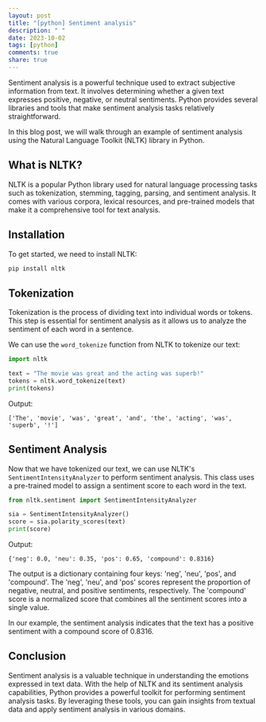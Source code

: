 ```yaml
---
layout: post
title: "[python] Sentiment analysis"
description: " "
date: 2023-10-02
tags: [python]
comments: true
share: true
---
```


Sentiment analysis is a powerful technique used to extract subjective information from text. It involves determining whether a given text expresses positive, negative, or neutral sentiments. Python provides several libraries and tools that make sentiment analysis tasks relatively straightforward.

In this blog post, we will walk through an example of sentiment analysis using the Natural Language Toolkit (NLTK) library in Python.

## What is NLTK?

NLTK is a popular Python library used for natural language processing tasks such as tokenization, stemming, tagging, parsing, and sentiment analysis. It comes with various corpora, lexical resources, and pre-trained models that make it a comprehensive tool for text analysis.

## Installation

To get started, we need to install NLTK:

```python
pip install nltk
```

## Tokenization

Tokenization is the process of dividing text into individual words or tokens. This step is essential for sentiment analysis as it allows us to analyze the sentiment of each word in a sentence.

We can use the `word_tokenize` function from NLTK to tokenize our text:

```python
import nltk

text = "The movie was great and the acting was superb!"
tokens = nltk.word_tokenize(text)
print(tokens)
```

Output:

```
['The', 'movie', 'was', 'great', 'and', 'the', 'acting', 'was', 'superb', '!']
```

## Sentiment Analysis

Now that we have tokenized our text, we can use NLTK's `SentimentIntensityAnalyzer` to perform sentiment analysis. This class uses a pre-trained model to assign a sentiment score to each word in the text.

```python
from nltk.sentiment import SentimentIntensityAnalyzer

sia = SentimentIntensityAnalyzer()
score = sia.polarity_scores(text)
print(score)
```

Output:

```
{'neg': 0.0, 'neu': 0.35, 'pos': 0.65, 'compound': 0.8316}
```

The output is a dictionary containing four keys: 'neg', 'neu', 'pos', and 'compound'. The 'neg', 'neu', and 'pos' scores represent the proportion of negative, neutral, and positive sentiments, respectively. The 'compound' score is a normalized score that combines all the sentiment scores into a single value.

In our example, the sentiment analysis indicates that the text has a positive sentiment with a compound score of 0.8316.

## Conclusion

Sentiment analysis is a valuable technique in understanding the emotions expressed in text data. With the help of NLTK and its sentiment analysis capabilities, Python provides a powerful toolkit for performing sentiment analysis tasks. By leveraging these tools, you can gain insights from textual data and apply sentiment analysis in various domains.